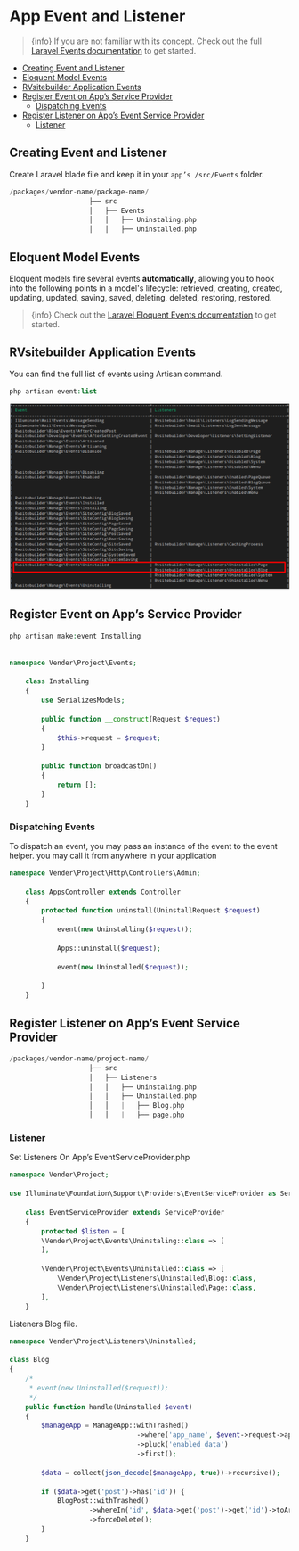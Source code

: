 # App Event and Listener

> {info} If you are not familiar with its concept. Check out the full [Laravel Events documentation](https://laravel.com/docs/master/events) to get started.

- [Creating Event and Listener](#creating-event-and-listener)
- [Eloquent Model Events](#eloquent-model-events)
- [RVsitebuilder Application Events](#rvsitebuilder-application-events)
- [Register Event on App’s Service Provider](#register-event-on-apps-service-provider)
  - [Dispatching Events](#dispatching-events)
- [Register Listener on App’s Event Service Provider](#register-listener-on-apps-event-service-provider)
  - [Listener](#listener)

<a name="Creating-Event-and-Listener"></a>

## Creating Event and Listener

<!-- TODO: @pairote ยังขาด listener, observer, subscriber  -->

Create Laravel blade file and keep it in your `app’s /src/Events` folder.

```php
/packages/vendor-name/package-name/
                    ├── src
                    │   ├── Events
                    │   │   ├── Uninstaling.php
                    │   │   ├── Uninstalled.php
```

<a name="Eloquent-Model-Events"></a>

## Eloquent Model Events

Eloquent models fire several events **automatically**, allowing you to hook into the following points in a model's lifecycle: retrieved, creating, created, updating, updated, saving, saved, deleting, deleted, restoring, restored.

> {info} Check out the [Laravel Eloquent Events documentation](https://laravel.com/docs/master/eloquent#events) to get started.

<a name="RVsitebuilder-Application-Events"></a>

## RVsitebuilder Application Events

<!-- TODO: @apiruk ตรวจสอบว่าทำไม แสดงผลไม่ครบ ของ framework และ ของ เรา ไม่แสดงผล-->

You can find the full list of events using Artisan command.

```php
php artisan event:list
```

<!-- TODO: @apiruk ต้องปรับปรุงแก้ไขหัวข้อ manage hook https://app.clickup.com/t/t523b  และ เขียน document ให้ถูกด้วยครับ -->

![meta](images/php_artisan_event_list.png)

<a name="Register-Event-on-App-Service-Provider"></a>

## Register Event on App’s Service Provider

<!-- TODO: @pairote ขยายความ  -->

```php
php artisan make:event Installing
```

```php

namespace Vender\Project\Events;

    class Installing
    {
        use SerializesModels;

        public function __construct(Request $request)
        {
            $this->request = $request;
        }

        public function broadcastOn()
        {
            return [];
        }
    }
```

### Dispatching Events

To dispatch an event, you may pass an instance of the event to the event helper. you may call it from anywhere in your application

```php
namespace Vender\Project\Http\Controllers\Admin;

    class AppsController extends Controller
    {
        protected function uninstall(UninstallRequest $request)
        {
            event(new Uninstalling($request));

            Apps::uninstall($request);

            event(new Uninstalled($request));

        }
    }
```

<a name="Register-Listener-on-App-Service-Provider"></a>

<!-- TODO: @pairote ขยายความ  -->

## Register Listener on App’s Event Service Provider

```php
/packages/vendor-name/project-name/
                    ├── src
                    │   ├── Listeners
                    │   │   ├── Uninstaling.php
                    │   │   ├── Uninstalled.php
                    │   │   |   ├── Blog.php
                    │   │   |   ├── page.php
```

### Listener

Set Listeners On App’s EventServiceProvider.php

```php
namespace Vender\Project;

use Illuminate\Foundation\Support\Providers\EventServiceProvider as ServiceProvider;

    class EventServiceProvider extends ServiceProvider
    {
        protected $listen = [
        \Vender\Project\Events\Uninstaling::class => [
        ],

        \Vender\Project\Events\Uninstalled::class => [
            \Vender\Project\Listeners\Uninstalled\Blog::class,
            \Vender\Project\Listeners\Uninstalled\Page::class,
        ],
    }
```

Listeners Blog file.

```php
namespace Vender\Project\Listeners\Uninstalled;

class Blog
{
    /*
     * event(new Uninstalled($request));
     */
    public function handle(Uninstalled $event)
    {
        $manageApp = ManageApp::withTrashed()
                                ->where('app_name', $event->request->appsName)
                                ->pluck('enabled_data')
                                ->first();

        $data = collect(json_decode($manageApp, true))->recursive();

        if ($data->get('post')->has('id')) {
            BlogPost::withTrashed()
                    ->whereIn('id', $data->get('post')->get('id')->toArray())
                    ->forceDelete();
        }
    }

```

